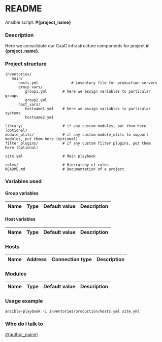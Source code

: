 # README #

Ansible script:  **#{project_name}** 

### Description ###

Here we consolidate our CaaC infrastructure components for project **#{project_name}**.

### Project structure ###

```
inventories/
   main/
      hosts.yml               # inventory file for production servers
      group_vars/
         group1.yml       # here we assign variables to particular groups
         group2.yml
      host_vars/
         hostname1.yml    # here we assign variables to particular systems
         hostname2.yml

library/                  # if any custom modules, put them here (optional) 
module_utils/             # if any custom module_utils to support modules, put them here (optional)
filter_plugins/           # if any custom filter plugins, put them here (optional)

site.yml                  # Main playbook

roles/                    # Hierrarchy of roles
README.md                 # Documentation of a project
```

### Variables used ###

#### Group variables ####

| Name | Type | Default value | Description  |
|---|---|---|---|

#### Host variables ####

| Name | Type | Default value | Description  |
|---|---|---|---|

### Hosts ###

| Name | Address | Connection type | Description  |
|---|---|---|---|

### Modules ###

| Name | Type | Default value | Description  |
|---|---|---|---|

### Usage example ###

```ansible-playbook -i inventories/production/hosts.yml site.yml```

### Who do I talk to ###

[#{author_name}](mailto:#{author_email})